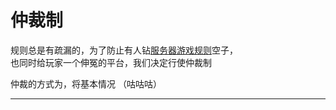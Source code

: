 # 仲裁制

规则总是有疏漏的，为了防止有人钻[服务器游戏规则](rule/gamerule.md)空子，  
也同时给玩家一个伸冤的平台，我们决定行使仲裁制

仲裁的方式为，将基本情况
（咕咕咕）
* * *
